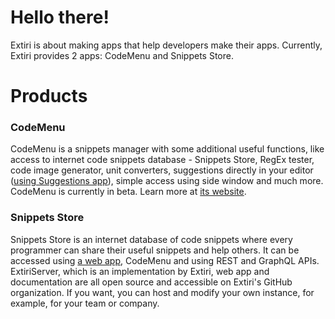 # Hello there!
Extiri is about making apps that help developers make their apps. Currently, Extiri provides 2 apps: CodeMenu and Snippets Store.

# Products
### CodeMenu
CodeMenu is a snippets manager with some additional useful functions, like access to internet code snippets database - Snippets Store, RegEx tester,
code image generator, unit converters, suggestions directly in your editor ([using Suggestions app](https://github.com/Extiri/Suggestions)), simple access using side window and much more. CodeMenu is currently in
beta. Learn more at [its website](https://extiri.com/codemenu.html).

### Snippets Store
Snippets Store is an internet database of code snippets where every programmer can share their useful snippets and help others. It can be accessed
using [a web app](https://web.extiri.com), CodeMenu and using REST and GraphQL APIs. ExtiriServer, which is an implementation by Extiri, web app and
documentation are all open source and accessible on Extiri's GitHub organization. If you want, you can host and modify your own instance, for example,
for your team or company.
